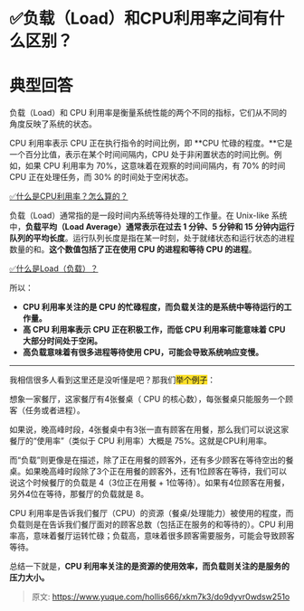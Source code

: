 # ✅负载（Load）和CPU利用率之间有什么区别？

# 典型回答


负载（Load）和 CPU 利用率是衡量系统性能的两个不同的指标，它们从不同的角度反映了系统的状态。



CPU 利用率表示 CPU 正在执行指令的时间比例，即 **CPU 忙碌的程度。**它是一个百分比值，表示在某个时间间隔内，CPU 处于非闲置状态的时间比例。例如，如果 CPU 利用率为 70%，这意味着在观察的时间间隔内，有 70% 的时间 CPU 正在处理任务，而 30% 的时间处于空闲状态。



[✅什么是CPU利用率？怎么算的？](https://www.yuque.com/hollis666/xkm7k3/hhmxp4xri441moiq)



负载（Load）通常指的是一段时间内系统等待处理的工作量。在 Unix-like 系统中，**负载平均（Load Average）通常表示在过去 1 分钟、5 分钟和 15 分钟内运行队列的平均长度**。运行队列长度是指在某一时刻，处于就绪状态和运行状态的进程数量的和。**这个数值包括了正在使用 CPU 的进程和等待 CPU 的进程**。



[✅什么是Load（负载）？](https://www.yuque.com/hollis666/xkm7k3/zmhkxcfgxc5ggz96)



所以：

+ **CPU 利用率关注的是 CPU 的忙碌程度，而负载关注的是系统中等待运行的工作量。**
+ **高 CPU 利用率表示 CPU 正在积极工作，而低 CPU 利用率可能意味着 CPU 大部分时间处于空闲。**
+ **高负载意味着有很多进程等待使用 CPU，可能会导致系统响应变慢。**

****

我相信很多人看到这里还是没听懂是吧？那我们<font style="background-color:#FBDE28;">举个例子</font>：



想象一家餐厅，这家餐厅有4张餐桌（ CPU 的核心数），每张餐桌只能服务一个顾客（任务或者进程）。



如果说，晚高峰时段，4张餐桌中有3张一直有顾客在用餐，那么我们可以说这家餐厅的“使用率”（类似于 CPU 利用率）大概是 75%。这就是CPU利用率。



而“负载”则更像是在描述，除了正在用餐的顾客外，还有多少顾客在等待空出的餐桌。如果晚高峰时段除了3个正在用餐的顾客外，还有1位顾客在等待，我们可以说这个时候餐厅的负载是 4（3位正在用餐 + 1位等待）。如果有4位顾客在用餐，另外4位在等待，那餐厅的负载就是 8。





CPU 利用率是告诉我们餐厅（CPU）的资源（餐桌/处理能力）被使用的程度，而负载则是在告诉我们餐厅面对的顾客总数（包括正在服务的和等待的）。CPU 利用率高，意味着餐厅运转忙碌；负载高，意味着很多顾客需要服务，可能会导致顾客等待。



总结一下就是，**CPU 利用率关注的是资源的使用效率，而负载则关注的是服务的压力大小。**



> 原文: <https://www.yuque.com/hollis666/xkm7k3/do9dyvr0wdsw251o>